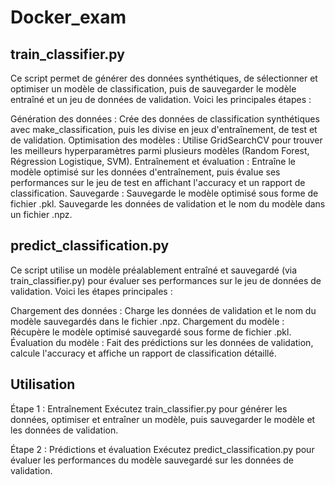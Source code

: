 # Docker_exam

## train_classifier.py
Ce script permet de générer des données synthétiques, de sélectionner et optimiser un modèle de classification, puis de sauvegarder le modèle entraîné et un jeu de données de validation. Voici les principales étapes :

Génération des données : Crée des données de classification synthétiques avec make_classification, puis les divise en jeux d'entraînement, de test et de validation.
Optimisation des modèles : Utilise GridSearchCV pour trouver les meilleurs hyperparamètres parmi plusieurs modèles (Random Forest, Régression Logistique, SVM).
Entraînement et évaluation : Entraîne le modèle optimisé sur les données d'entraînement, puis évalue ses performances sur le jeu de test en affichant l'accuracy et un rapport de classification.
Sauvegarde :
Sauvegarde le modèle optimisé sous forme de fichier .pkl.
Sauvegarde les données de validation et le nom du modèle dans un fichier .npz.

## predict_classification.py
Ce script utilise un modèle préalablement entraîné et sauvegardé (via train_classifier.py) pour évaluer ses performances sur le jeu de données de validation. Voici les étapes principales :

Chargement des données : Charge les données de validation et le nom du modèle sauvegardés dans le fichier .npz.
Chargement du modèle : Récupère le modèle optimisé sauvegardé sous forme de fichier .pkl.
Évaluation du modèle : Fait des prédictions sur les données de validation, calcule l'accuracy et affiche un rapport de classification détaillé.

## Utilisation
Étape 1 : Entraînement
Exécutez train_classifier.py pour générer les données, optimiser et entraîner un modèle, puis sauvegarder le modèle et les données de validation.

Étape 2 : Prédictions et évaluation
Exécutez predict_classification.py pour évaluer les performances du modèle sauvegardé sur les données de validation.
